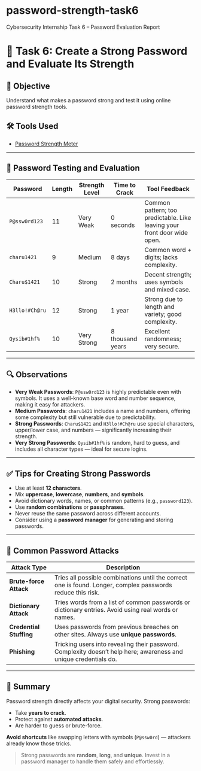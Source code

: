 # password-strength-task6
Cybersecurity Internship Task 6 – Password Evaluation Report
# 🔐 Task 6: Create a Strong Password and Evaluate Its Strength

## 📌 Objective
Understand what makes a password strong and test it using online password strength tools.

## 🛠️ Tools Used
- [Password Strength Meter](https://www.passwordmonster.com/)

---

## 🧪 Password Testing and Evaluation

| Password         | Length | Strength Level | Time to Crack   | Tool Feedback |
|------------------|--------|----------------|------------------|----------------|
| `P@ssw0rd123`     | 11     | Very Weak      | 0 seconds         | Common pattern; too predictable. Like leaving your front door wide open. |
| `charu1421`       | 9      | Medium         | 8 days            | Common word + digits; lacks complexity. |
| `Charu$1421`      | 10     | Strong         | 2 months          | Decent strength; uses symbols and mixed case. |
| `H3llo!#Ch@ru`    | 12     | Strong         | 1 year            | Strong due to length and variety; good complexity. |
| `Qysib#1hf%`      | 10     | Very Strong    | 8 thousand years  | Excellent randomness; very secure. |

---

## 🔍 Observations

- **Very Weak Passwords**: `P@ssw0rd123` is highly predictable even with symbols. It uses a well-known base word and number sequence, making it easy for attackers.
- **Medium Passwords**: `charu1421` includes a name and numbers, offering some complexity but still vulnerable due to predictability.
- **Strong Passwords**: `Charu$1421` and `H3llo!#Ch@ru` use special characters, upper/lower case, and numbers — significantly increasing their strength.
- **Very Strong Passwords**: `Qysib#1hf%` is random, hard to guess, and includes all character types — ideal for secure logins.

---

## ✅ Tips for Creating Strong Passwords

- Use at least **12 characters**.
- Mix **uppercase**, **lowercase**, **numbers**, and **symbols**.
- Avoid dictionary words, names, or common patterns (e.g., `password123`).
- Use **random combinations** or **passphrases**.
- Never reuse the same password across different accounts.
- Consider using a **password manager** for generating and storing passwords.

---

## 🧠 Common Password Attacks

| Attack Type         | Description |
|---------------------|-------------|
| **Brute-force Attack**     | Tries all possible combinations until the correct one is found. Longer, complex passwords reduce this risk. |
| **Dictionary Attack**      | Tries words from a list of common passwords or dictionary entries. Avoid using real words or names. |
| **Credential Stuffing**    | Uses passwords from previous breaches on other sites. Always use **unique passwords**. |
| **Phishing**               | Tricking users into revealing their password. Complexity doesn’t help here; awareness and unique credentials do. |

---

## 🧾 Summary

Password strength directly affects your digital security. Strong passwords:
- Take **years to crack**.
- Protect against **automated attacks**.
- Are harder to guess or brute-force.

**Avoid shortcuts** like swapping letters with symbols (`P@ssw0rd`) — attackers already know those tricks.

> Strong passwords are **random**, **long**, and **unique**. Invest in a password manager to handle them safely and effortlessly.



